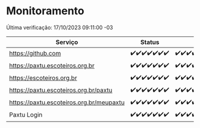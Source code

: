 # Monitoramento

Última verificação: 17/10/2023 09:11:00 -03

|Serviço|Status|Últimas 24h|
|---|---|---|
|https://github.com|<span title="2023-10-10: OK=24">✔️</span><span title="2023-10-11: OK=24">✔️</span><span title="2023-10-12: OK=24">✔️</span><span title="2023-10-13: OK=24">✔️</span><span title="2023-10-14: OK=24">✔️</span><span title="2023-10-15: OK=24">✔️</span><span title="2023-10-16: OK=12">✔️</span>|<span title="16/10/2023 09:11:00 -03 : 200">✔️</span><span title="16/10/2023 10:10:00 -03 : 200">✔️</span><span title="16/10/2023 11:06:00 -03 : 200">✔️</span><span title="16/10/2023 12:06:00 -03 : 200">✔️</span><span title="16/10/2023 13:07:00 -03 : 200">✔️</span><span title="16/10/2023 14:04:00 -03 : 200">✔️</span><span title="16/10/2023 15:08:00 -03 : 200">✔️</span><span title="16/10/2023 16:03:00 -03 : 200">✔️</span><span title="16/10/2023 17:06:00 -03 : 200">✔️</span><span title="16/10/2023 18:05:00 -03 : 200">✔️</span><span title="16/10/2023 19:04:00 -03 : 200">✔️</span><span title="16/10/2023 20:04:00 -03 : 200">✔️</span><span title="16/10/2023 21:29:00 -03 : 200">✔️</span><span title="16/10/2023 22:41:00 -03 : 200">✔️</span><span title="16/10/2023 23:15:00 -03 : 200">✔️</span><span title="17/10/2023 00:06:00 -03 : 200">✔️</span><span title="17/10/2023 01:07:00 -03 : 200">✔️</span><span title="17/10/2023 02:04:00 -03 : 200">✔️</span><span title="17/10/2023 03:08:00 -03 : 200">✔️</span><span title="17/10/2023 04:06:00 -03 : 200">✔️</span><span title="17/10/2023 05:08:00 -03 : 200">✔️</span><span title="17/10/2023 06:06:00 -03 : 200">✔️</span><span title="17/10/2023 07:06:00 -03 : 200">✔️</span><span title="17/10/2023 08:03:00 -03 : 200">✔️</span><span title="17/10/2023 09:11:00 -03 : 200">✔️</span>|
|https://paxtu.escoteiros.org.br|<span title="2023-10-10: OK=24">✔️</span><span title="2023-10-11: OK=24">✔️</span><span title="2023-10-12: OK=24">✔️</span><span title="2023-10-13: OK=24">✔️</span><span title="2023-10-14: OK=24">✔️</span><span title="2023-10-15: OK=24">✔️</span><span title="2023-10-16: OK=12">✔️</span>|<span title="16/10/2023 09:11:00 -03 : 200">✔️</span><span title="16/10/2023 10:10:00 -03 : 200">✔️</span><span title="16/10/2023 11:06:00 -03 : 200">✔️</span><span title="16/10/2023 12:06:00 -03 : 200">✔️</span><span title="16/10/2023 13:07:00 -03 : 200">✔️</span><span title="16/10/2023 14:04:00 -03 : 200">✔️</span><span title="16/10/2023 15:08:00 -03 : 200">✔️</span><span title="16/10/2023 16:03:00 -03 : 200">✔️</span><span title="16/10/2023 17:06:00 -03 : 200">✔️</span><span title="16/10/2023 18:05:00 -03 : 200">✔️</span><span title="16/10/2023 19:04:00 -03 : 200">✔️</span><span title="16/10/2023 20:04:00 -03 : 200">✔️</span><span title="16/10/2023 21:29:00 -03 : 200">✔️</span><span title="16/10/2023 22:41:00 -03 : 200">✔️</span><span title="16/10/2023 23:15:00 -03 : 200">✔️</span><span title="17/10/2023 00:06:00 -03 : 200">✔️</span><span title="17/10/2023 01:07:00 -03 : 200">✔️</span><span title="17/10/2023 02:04:00 -03 : 200">✔️</span><span title="17/10/2023 03:08:00 -03 : 200">✔️</span><span title="17/10/2023 04:06:00 -03 : 200">✔️</span><span title="17/10/2023 05:08:00 -03 : 200">✔️</span><span title="17/10/2023 06:06:00 -03 : 200">✔️</span><span title="17/10/2023 07:06:00 -03 : 200">✔️</span><span title="17/10/2023 08:03:00 -03 : 200">✔️</span><span title="17/10/2023 09:11:00 -03 : 200">✔️</span>|
|https://escoteiros.org.br|<span title="2023-10-10: OK=24">✔️</span><span title="2023-10-11: OK=24">✔️</span><span title="2023-10-12: OK=24">✔️</span><span title="2023-10-13: OK=24">✔️</span><span title="2023-10-14: OK=24">✔️</span><span title="2023-10-15: OK=24">✔️</span><span title="2023-10-16: OK=12">✔️</span>|<span title="16/10/2023 09:11:00 -03 : 200">✔️</span><span title="16/10/2023 10:10:00 -03 : 200">✔️</span><span title="16/10/2023 11:06:00 -03 : 200">✔️</span><span title="16/10/2023 12:06:00 -03 : 200">✔️</span><span title="16/10/2023 13:07:00 -03 : 200">✔️</span><span title="16/10/2023 14:04:00 -03 : 200">✔️</span><span title="16/10/2023 15:08:00 -03 : 200">✔️</span><span title="16/10/2023 16:03:00 -03 : 200">✔️</span><span title="16/10/2023 17:06:00 -03 : 200">✔️</span><span title="16/10/2023 18:05:00 -03 : 200">✔️</span><span title="16/10/2023 19:04:00 -03 : 200">✔️</span><span title="16/10/2023 20:04:00 -03 : 200">✔️</span><span title="16/10/2023 21:29:00 -03 : 200">✔️</span><span title="16/10/2023 22:41:00 -03 : 200">✔️</span><span title="16/10/2023 23:15:00 -03 : 200">✔️</span><span title="17/10/2023 00:06:00 -03 : 200">✔️</span><span title="17/10/2023 01:07:00 -03 : 200">✔️</span><span title="17/10/2023 02:04:00 -03 : 200">✔️</span><span title="17/10/2023 03:08:00 -03 : 200">✔️</span><span title="17/10/2023 04:06:00 -03 : 200">✔️</span><span title="17/10/2023 05:08:00 -03 : 200">✔️</span><span title="17/10/2023 06:06:00 -03 : 200">✔️</span><span title="17/10/2023 07:06:00 -03 : 200">✔️</span><span title="17/10/2023 08:03:00 -03 : 200">✔️</span><span title="17/10/2023 09:11:00 -03 : 200">✔️</span>|
|https://paxtu.escoteiros.org.br/paxtu|<span title="2023-10-10: OK=24">✔️</span><span title="2023-10-11: OK=24">✔️</span><span title="2023-10-12: OK=24">✔️</span><span title="2023-10-13: OK=24">✔️</span><span title="2023-10-14: OK=24">✔️</span><span title="2023-10-15: OK=24">✔️</span><span title="2023-10-16: OK=12">✔️</span>|<span title="16/10/2023 09:11:00 -03 : 200">✔️</span><span title="16/10/2023 10:10:00 -03 : 200">✔️</span><span title="16/10/2023 11:06:00 -03 : 200">✔️</span><span title="16/10/2023 12:06:00 -03 : 200">✔️</span><span title="16/10/2023 13:07:00 -03 : 200">✔️</span><span title="16/10/2023 14:04:00 -03 : 200">✔️</span><span title="16/10/2023 15:08:00 -03 : 200">✔️</span><span title="16/10/2023 16:03:00 -03 : 200">✔️</span><span title="16/10/2023 17:06:00 -03 : 200">✔️</span><span title="16/10/2023 18:05:00 -03 : 200">✔️</span><span title="16/10/2023 19:04:00 -03 : 200">✔️</span><span title="16/10/2023 20:04:00 -03 : 200">✔️</span><span title="16/10/2023 21:29:00 -03 : 200">✔️</span><span title="16/10/2023 22:41:00 -03 : 200">✔️</span><span title="16/10/2023 23:15:00 -03 : 200">✔️</span><span title="17/10/2023 00:06:00 -03 : 200">✔️</span><span title="17/10/2023 01:07:00 -03 : 200">✔️</span><span title="17/10/2023 02:04:00 -03 : 200">✔️</span><span title="17/10/2023 03:08:00 -03 : 200">✔️</span><span title="17/10/2023 04:06:00 -03 : 200">✔️</span><span title="17/10/2023 05:08:00 -03 : 200">✔️</span><span title="17/10/2023 06:06:00 -03 : 200">✔️</span><span title="17/10/2023 07:06:00 -03 : 200">✔️</span><span title="17/10/2023 08:03:00 -03 : 200">✔️</span><span title="17/10/2023 09:11:00 -03 : 200">✔️</span>|
|https://paxtu.escoteiros.org.br/meupaxtu|<span title="2023-10-10: OK=24">✔️</span><span title="2023-10-11: OK=24">✔️</span><span title="2023-10-12: OK=24">✔️</span><span title="2023-10-13: OK=24">✔️</span><span title="2023-10-14: OK=24">✔️</span><span title="2023-10-15: OK=24">✔️</span><span title="2023-10-16: OK=12">✔️</span>|<span title="16/10/2023 09:11:00 -03 : 200">✔️</span><span title="16/10/2023 10:10:00 -03 : 200">✔️</span><span title="16/10/2023 11:06:00 -03 : 200">✔️</span><span title="16/10/2023 12:06:00 -03 : 200">✔️</span><span title="16/10/2023 13:07:00 -03 : 200">✔️</span><span title="16/10/2023 14:04:00 -03 : 200">✔️</span><span title="16/10/2023 15:08:00 -03 : 200">✔️</span><span title="16/10/2023 16:03:00 -03 : 200">✔️</span><span title="16/10/2023 17:06:00 -03 : 200">✔️</span><span title="16/10/2023 18:05:00 -03 : 200">✔️</span><span title="16/10/2023 19:04:00 -03 : 200">✔️</span><span title="16/10/2023 20:04:00 -03 : 200">✔️</span><span title="16/10/2023 21:29:00 -03 : 200">✔️</span><span title="16/10/2023 22:41:00 -03 : 200">✔️</span><span title="16/10/2023 23:15:00 -03 : 200">✔️</span><span title="17/10/2023 00:06:00 -03 : 200">✔️</span><span title="17/10/2023 01:07:00 -03 : 200">✔️</span><span title="17/10/2023 02:04:00 -03 : 200">✔️</span><span title="17/10/2023 03:08:00 -03 : 200">✔️</span><span title="17/10/2023 04:06:00 -03 : 200">✔️</span><span title="17/10/2023 05:08:00 -03 : 200">✔️</span><span title="17/10/2023 06:06:00 -03 : 200">✔️</span><span title="17/10/2023 07:06:00 -03 : 200">✔️</span><span title="17/10/2023 08:03:00 -03 : 200">✔️</span><span title="17/10/2023 09:11:00 -03 : 200">✔️</span>|
|Paxtu Login|<span title="2023-10-10: OK=24">✔️</span><span title="2023-10-11: OK=24">✔️</span><span title="2023-10-12: OK=24">✔️</span><span title="2023-10-13: OK=24">✔️</span><span title="2023-10-14: OK=24">✔️</span><span title="2023-10-15: OK=24">✔️</span><span title="2023-10-16: OK=12">✔️</span>|<span title="16/10/2023 09:11:00 -03 : 200">✔️</span><span title="16/10/2023 10:10:00 -03 : 200">✔️</span><span title="16/10/2023 11:06:00 -03 : 200">✔️</span><span title="16/10/2023 12:06:00 -03 : 200">✔️</span><span title="16/10/2023 13:07:00 -03 : 200">✔️</span><span title="16/10/2023 14:04:00 -03 : 200">✔️</span><span title="16/10/2023 15:08:00 -03 : 200">✔️</span><span title="16/10/2023 16:03:00 -03 : 200">✔️</span><span title="16/10/2023 17:06:00 -03 : 200">✔️</span><span title="16/10/2023 18:05:00 -03 : 200">✔️</span><span title="16/10/2023 19:04:00 -03 : 200">✔️</span><span title="16/10/2023 20:04:00 -03 : 200">✔️</span><span title="16/10/2023 21:29:00 -03 : 200">✔️</span><span title="16/10/2023 22:41:00 -03 : 200">✔️</span><span title="16/10/2023 23:15:00 -03 : 200">✔️</span><span title="17/10/2023 00:06:00 -03 : 200">✔️</span><span title="17/10/2023 01:07:00 -03 : 200">✔️</span><span title="17/10/2023 02:04:00 -03 : 200">✔️</span><span title="17/10/2023 03:08:00 -03 : 200">✔️</span><span title="17/10/2023 04:06:00 -03 : 200">✔️</span><span title="17/10/2023 05:08:00 -03 : 200">✔️</span><span title="17/10/2023 06:06:00 -03 : 200">✔️</span><span title="17/10/2023 07:06:00 -03 : 200">✔️</span><span title="17/10/2023 08:03:00 -03 : 200">✔️</span><span title="17/10/2023 09:11:00 -03 : 200">✔️</span>|
